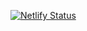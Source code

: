 [![Netlify Status](https://api.netlify.com/api/v1/badges/0c3d7b53-af41-4be8-8ab7-1ed3694da7cf/deploy-status)](https://app.netlify.com/sites/backlog-burner/deploys)
